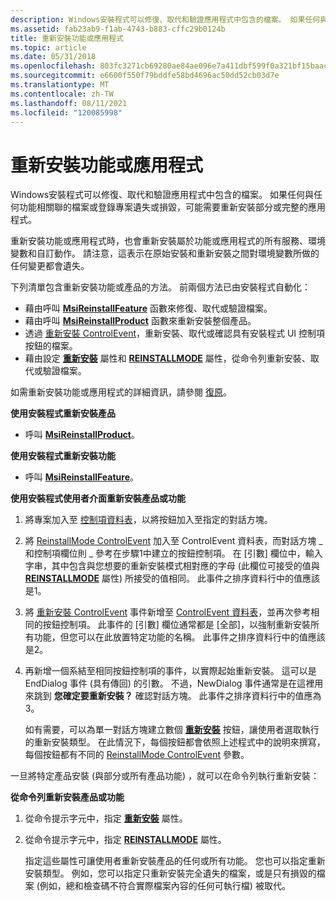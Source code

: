 ```yaml
---
description: Windows安裝程式可以修復、取代和驗證應用程式中包含的檔案。 如果任何與任何功能相關聯的檔案或登錄專案遺失或損毀，可能需要重新安裝部分或完整的應用程式。
ms.assetid: fab23ab9-f1ab-4743-b883-cffc29b0124b
title: 重新安裝功能或應用程式
ms.topic: article
ms.date: 05/31/2018
ms.openlocfilehash: 803fc3271cb69280ae84ae096e7a411dbf599f0a321bf15baac6dbd5ca8e1512
ms.sourcegitcommit: e6600f550f79bddfe58bd4696ac50dd52cb03d7e
ms.translationtype: MT
ms.contentlocale: zh-TW
ms.lasthandoff: 08/11/2021
ms.locfileid: "120085998"
---
```

# <a name="reinstalling-a-feature-or-application"></a>重新安裝功能或應用程式

Windows安裝程式可以修復、取代和驗證應用程式中包含的檔案。 如果任何與任何功能相關聯的檔案或登錄專案遺失或損毀，可能需要重新安裝部分或完整的應用程式。

重新安裝功能或應用程式時，也會重新安裝屬於功能或應用程式的所有服務、環境變數和自訂動作。 請注意，這表示在原始安裝和重新安裝之間對環境變數所做的任何變更都會遺失。

下列清單包含重新安裝功能或產品的方法。 前兩個方法已由安裝程式自動化：

-   藉由呼叫 [**MsiReinstallFeature**](/windows/desktop/api/Msi/nf-msi-msireinstallfeaturea) 函數來修復、取代或驗證檔案。
-   藉由呼叫 [**MsiReinstallProduct**](/windows/desktop/api/Msi/nf-msi-msireinstallproducta) 函數來重新安裝整個產品。
-   透過 [重新安裝 ControlEvent](reinstall-controlevent.md)，重新安裝、取代或確認具有安裝程式 UI 控制項按鈕的檔案。
-   藉由設定 [**重新安裝**](reinstall.md) 屬性和 [**REINSTALLMODE**](reinstallmode.md) 屬性，從命令列重新安裝、取代或驗證檔案。

如需重新安裝功能或應用程式的詳細資訊，請參閱 [復原](resiliency.md)。

**使用安裝程式重新安裝產品**

-   呼叫 [**MsiReinstallProduct**](/windows/desktop/api/Msi/nf-msi-msireinstallproducta)。

**使用安裝程式重新安裝功能**

-   呼叫 [**MsiReinstallFeature**](/windows/desktop/api/Msi/nf-msi-msireinstallfeaturea)。

**使用安裝程式使用者介面重新安裝產品或功能**

1.  將專案加入至 [控制項資料表](control-table.md)，以將按鈕加入至指定的對話方塊。
2.  將 [ReinstallMode ControlEvent](reinstallmode-controlevent.md) 加入至 ControlEvent 資料表，而對話方塊 \_ 和控制項欄位則 \_ 參考在步驟1中建立的按鈕控制項。 在 [引數] 欄位中，輸入字串，其中包含與您想要的重新安裝模式相對應的字母 (此欄位可接受的值與 [**REINSTALLMODE**](reinstallmode.md) 屬性) 所接受的值相同。 此事件之排序資料行中的值應該是1。
3.  將 [重新安裝 ControlEvent](reinstall-controlevent.md) 事件新增至 [ControlEvent 資料表](controlevent-table.md)，並再次參考相同的按鈕控制項。 此事件的 [引數] 欄位通常都是 [全部]，以強制重新安裝所有功能，但您可以在此放置特定功能的名稱。 此事件之排序資料行中的值應該是2。
4.  再新增一個系結至相同按鈕控制項的事件，以實際起始重新安裝。 這可以是 EndDialog 事件 (具有傳回) 的引數。 不過，NewDialog 事件通常是在這裡用來跳到 **您確定要重新安裝？** 確認對話方塊。 此事件之排序資料行中的值應為3。

    如有需要，可以為單一對話方塊建立數個 [**重新安裝**](reinstall.md) 按鈕，讓使用者選取執行的重新安裝類型。 在此情況下，每個按鈕都會依照上述程式中的說明來撰寫，每個按鈕都有不同的 [ReinstallMode ControlEvent](reinstallmode-controlevent.md) 參數。

一旦將特定產品安裝 (與部分或所有產品功能) ，就可以在命令列執行重新安裝：

**從命令列重新安裝產品或功能**

1.  從命令提示字元中，指定 [**重新安裝**](reinstall.md) 屬性。
2.  從命令提示字元中，指定 [**REINSTALLMODE**](reinstallmode.md) 屬性。

    指定這些屬性可讓使用者重新安裝產品的任何或所有功能。 您也可以指定重新安裝類型。 例如，您可以指定只重新安裝完全遺失的檔案，或是只有損毀的檔案 (例如，總和檢查碼不符合實際檔案內容的任何可執行檔) 被取代。

 

 



